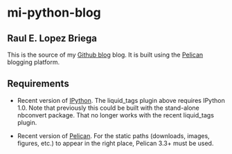 mi-python-blog
==============

Raul E. Lopez Briega
-----------------------
This is the source of my [Github blog](http://relopezbriega.github.io)
blog. It is built using the [Pelican](http://blog.getpelican.com/)
blogging platform.

Requirements
------------

- Recent version of [IPython](http://github.com/ipython/ipython).  The
  liquid_tags plugin above requires IPython 1.0.  Note that previously
  this could be built with the stand-alone nbconvert package.  That
  no longer works with the recent liquid_tags plugin.

- Recent version of [Pelican](http://github.com/getpelican/pelican).  For
  the static paths (downloads, images, figures, etc.) to appear in the right
  place, Pelican 3.3+ must be used.
